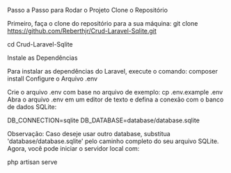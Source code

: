 Passo a Passo para Rodar o Projeto
Clone o Repositório

Primeiro, faça o clone do repositório para a sua máquina:
git clone https://github.com/Reberthjr/Crud-Laravel-Sqlite.git

cd Crud-Laravel-Sqlite

Instale as Dependências

Para instalar as dependências do Laravel, execute o comando:
composer install
Configure o Arquivo .env

Crie o arquivo .env com base no arquivo de exemplo:
cp .env.example .env
Abra o arquivo .env em um editor de texto e defina a conexão com o banco de dados SQLite:

DB_CONNECTION=sqlite
DB_DATABASE=database/database.sqlite

Observação: 
Caso deseje usar outro database, substitua 'database/database.sqlite' pelo caminho completo do seu arquivo SQLite. 
Agora, você pode iniciar o servidor local com:

php artisan serve
